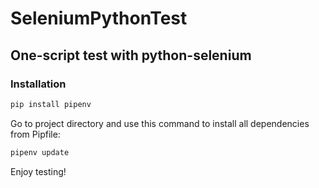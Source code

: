 # SeleniumPythonTest

## One-script test with python-selenium

### Installation

```bash
pip install pipenv
```

Go to project directory and use this command to install all dependencies from Pipfile:

```bash
pipenv update
```
Enjoy testing!
